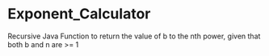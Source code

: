 # Exponent_Calculator
Recursive Java Function to return the value of b to the nth power, given that both b and n are >= 1
